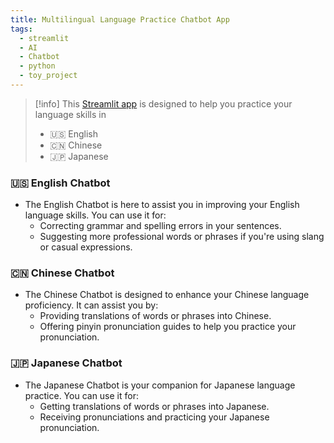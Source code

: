 ```yaml
---
title: Multilingual Language Practice Chatbot App
tags:
  - streamlit
  - AI
  - Chatbot
  - python
  - toy_project
---
```


> [!info] 
> This [Streamlit app](https://language-chatbot-rhorho.streamlit.app/) is designed to help you practice your language skills in 
> - 🇺🇸 English
> - 🇨🇳 Chinese
> - 🇯🇵 Japanese 
> 

### 🇺🇸 English Chatbot
- The English Chatbot is here to assist you in improving your English language skills. You can use it for:
    - Correcting grammar and spelling errors in your sentences.
    - Suggesting more professional words or phrases if you're using slang or casual expressions.

### 🇨🇳 Chinese Chatbot
- The Chinese Chatbot is designed to enhance your Chinese language proficiency. It can assist you by:
    - Providing translations of words or phrases into Chinese.
    - Offering pinyin pronunciation guides to help you practice your pronunciation.

### 🇯🇵 Japanese Chatbot 
- The Japanese Chatbot is your companion for Japanese language practice. You can use it for:
    - Getting translations of words or phrases into Japanese.
    - Receiving pronunciations and practicing your Japanese pronunciation.

